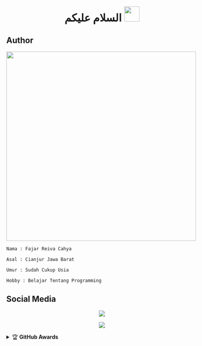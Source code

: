 <h1 align="center">السلام عليكم <img src="https://user-images.githubusercontent.com/1303154/88677602-1635ba80-d120-11ea-84d8-d263ba5fc3c0.gif" width="40px" alt=""><br></h1>
<p align="center">

## Author
<img src="https://github.com/FajarYuzu/FajarYuzu/blob/main/test.gif" width="500px" alt=""><br></h1>
<p align="center">

```Nama : Fajar Reiva Cahya```

```Asal : Cianjur Jawa Barat```

```Umur : Sudah Cukup Usia```

```Hobby : Belajar Tentang Programming```

## Social Media

<p align="center"> <a href="https://wa.me/6287850631109"><img src="https://img.shields.io/badge/WhatsApp-25D366?style=for-the-badge&logo=whatsapp&logoColor=white " /></p></a> 
<P align="center"> <a href="https://www.facebook.com/SuamiTokisakiKurumi"><img src="https://img.shields.io/badge/Facebook-00B2FF?style=for-the-badge&logo=facebook&logoColor=white " /></p></a>
<details>
    <summary>&#127942 <b>GitHub Awards</b></summary><br/>

![Github Trophy](https://github-profile-trophy.vercel.app/?username=phaticusthiccy)

</details>
